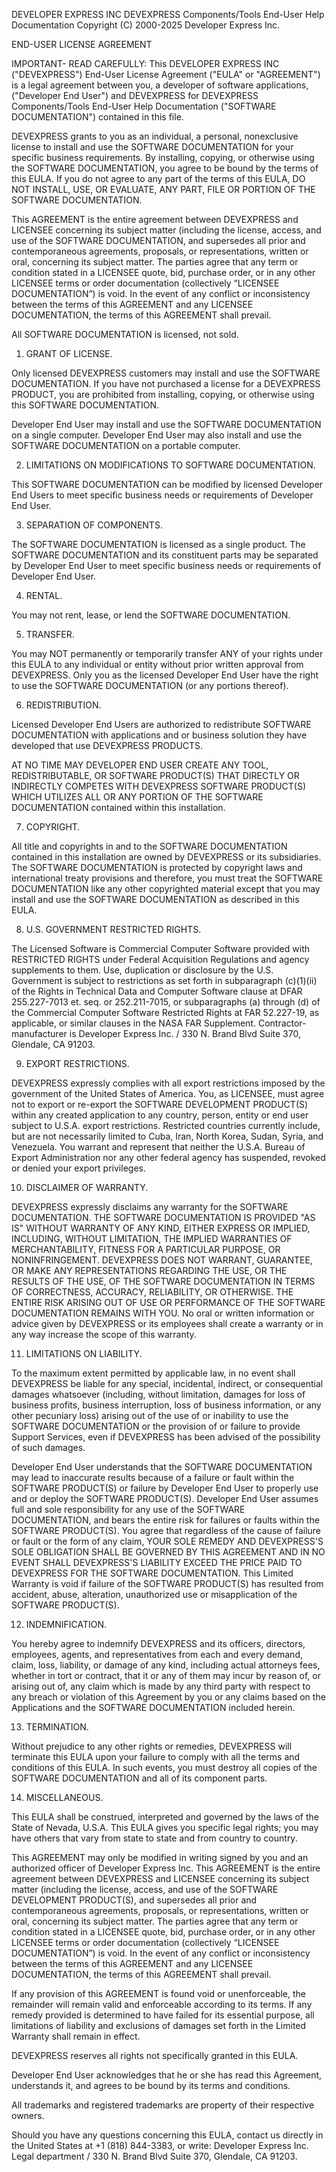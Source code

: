 DEVELOPER EXPRESS INC
DEVEXPRESS Components/Tools End-User Help Documentation
Copyright (C) 2000-2025 Developer Express Inc.
            
END-USER LICENSE AGREEMENT
            
IMPORTANT- READ CAREFULLY: This DEVELOPER EXPRESS INC ("DEVEXPRESS") End-User License Agreement ("EULA" or "AGREEMENT") is a legal agreement between you, a developer of software applications, ("Developer End User") and DEVEXPRESS for DEVEXPRESS Components/Tools End-User Help Documentation ("SOFTWARE DOCUMENTATION") contained in this file.
            
DEVEXPRESS grants to you as an individual, a personal, nonexclusive license to install and use the SOFTWARE DOCUMENTATION for your specific business requirements. By installing, copying, or otherwise using the SOFTWARE DOCUMENTATION, you agree to be bound by the terms of this EULA. If you do not agree to any part of the terms of this EULA, DO NOT INSTALL, USE, OR EVALUATE, ANY PART, FILE OR PORTION OF THE SOFTWARE DOCUMENTATION.

This AGREEMENT is the entire agreement between DEVEXPRESS and LICENSEE concerning its subject matter (including the license, access, and use of the SOFTWARE DOCUMENTATION, and supersedes all prior and contemporaneous agreements, proposals, or representations, written or oral, concerning its subject matter. The parties agree that any term or condition stated in a LICENSEE quote, bid, purchase order, or in any other LICENSEE terms or order documentation (collectively “LICENSEE DOCUMENTATION”) is void. In the event of any conflict or inconsistency between the terms of this AGREEMENT and any LICENSEE DOCUMENTATION, the terms of this AGREEMENT shall prevail.

All SOFTWARE DOCUMENTATION is licensed, not sold.
            
1. GRANT OF LICENSE.
            
Only licensed DEVEXPRESS customers may install and use the SOFTWARE DOCUMENTATION. If you have not purchased a license for a DEVEXPRESS PRODUCT, you are prohibited from installing, copying, or otherwise using this SOFTWARE DOCUMENTATION.
            
Developer End User may install and use the SOFTWARE DOCUMENTATION on a single computer. Developer End User may also install and use the SOFTWARE DOCUMENTATION on a portable computer.
            
2. LIMITATIONS ON MODIFICATIONS TO SOFTWARE DOCUMENTATION.
            
This SOFTWARE DOCUMENTATION can be modified by licensed Developer End Users to meet specific business needs or requirements of Developer End User.
            
3. SEPARATION OF COMPONENTS.
            
The SOFTWARE DOCUMENTATION is licensed as a single product. The SOFTWARE DOCUMENTATION and its constituent parts may be separated by Developer End User to meet specific business needs or requirements of Developer End User.
            
4. RENTAL.
            
You may not rent, lease, or lend the SOFTWARE DOCUMENTATION.
            
5. TRANSFER.
            
You may NOT permanently or temporarily transfer ANY of your rights under this EULA to any individual or entity without prior written approval from DEVEXPRESS.  Only you as the licensed Developer End User have the right to use the SOFTWARE DOCUMENTATION (or any portions thereof).
            
6. REDISTRIBUTION.
            
Licensed Developer End Users are authorized to redistribute SOFTWARE DOCUMENTATION with applications and or business solution they have developed that use DEVEXPRESS PRODUCTS.
            
AT NO TIME MAY DEVELOPER END USER CREATE ANY TOOL, REDISTRIBUTABLE, OR SOFTWARE PRODUCT(S) THAT DIRECTLY OR INDIRECTLY COMPETES WITH DEVEXPRESS SOFTWARE PRODUCT(S) WHICH UTILIZES ALL OR ANY PORTION OF THE SOFTWARE DOCUMENTATION contained within this installation.
            
7. COPYRIGHT.
            
All title and copyrights in and to the SOFTWARE DOCUMENTATION contained in this installation are owned by DEVEXPRESS or its subsidiaries. The SOFTWARE DOCUMENTATION is protected by copyright laws and international treaty provisions and therefore, you must treat the SOFTWARE DOCUMENTATION like any other copyrighted material except that you may install and use the SOFTWARE DOCUMENTATION as described in this EULA.
            
8. U.S. GOVERNMENT RESTRICTED RIGHTS.
            
The Licensed Software is Commercial Computer Software provided with RESTRICTED RIGHTS under Federal Acquisition Regulations and agency supplements to them. Use, duplication or disclosure by the U.S. Government is subject to restrictions as set forth in subparagraph (c)(1)(ii) of the Rights in Technical Data and Computer Software clause at DFAR 255.227-7013 et. seq. or 252.211-7015, or subparagraphs (a) through (d) of the Commercial Computer Software Restricted Rights at FAR 52.227-19, as applicable, or similar clauses in the NASA FAR Supplement. Contractor-manufacturer is Developer Express Inc. / 330 N. Brand Blvd Suite 370, Glendale, CA 91203.
            
9. EXPORT RESTRICTIONS.
            
DEVEXPRESS expressly complies with all export restrictions imposed by the government of the United States of America. You, as LICENSEE, must agree not to export or re-export the SOFTWARE DEVELOPMENT PRODUCT(S) within any created application to any country, person, entity or end user subject to U.S.A. export restrictions. Restricted countries currently include, but are not necessarily limited to Cuba, Iran, North Korea, Sudan, Syria, and Venezuela. You warrant and represent that neither the U.S.A. Bureau of Export Administration nor any other federal agency has suspended, revoked or denied your export privileges.

10. DISCLAIMER OF WARRANTY.

DEVEXPRESS expressly disclaims any warranty for the SOFTWARE DOCUMENTATION.  THE SOFTWARE DOCUMENTATION IS PROVIDED "AS IS" WITHOUT WARRANTY OF ANY KIND, EITHER EXPRESS OR IMPLIED, INCLUDING, WITHOUT LIMITATION, THE IMPLIED WARRANTIES OF MERCHANTABILITY, FITNESS FOR A PARTICULAR PURPOSE, OR NONINFRINGEMENT. DEVEXPRESS DOES NOT WARRANT, GUARANTEE, OR MAKE ANY REPRESENTATIONS REGARDING THE USE, OR THE RESULTS OF THE USE, OF THE SOFTWARE DOCUMENTATION IN TERMS OF CORRECTNESS, ACCURACY, RELIABILITY, OR OTHERWISE. THE ENTIRE RISK ARISING OUT OF USE OR PERFORMANCE OF THE SOFTWARE DOCUMENTATION REMAINS WITH YOU.  No oral or written information or advice given by DEVEXPRESS or its employees shall create a warranty or in any way increase the scope of this warranty.

11. LIMITATIONS ON LIABILITY.

To the maximum extent permitted by applicable law, in no event shall DEVEXPRESS be liable for any special, incidental, indirect, or consequential damages whatsoever (including, without limitation, damages for loss of business profits, business interruption, loss of business information, or any other pecuniary loss) arising out of the use of or inability to use the SOFTWARE DOCUMENTATION or the provision of or failure to provide Support Services, even if DEVEXPRESS has been advised of the possibility of such damages.

Developer End User understands that the SOFTWARE DOCUMENTATION may lead to inaccurate results because of a failure or fault within the SOFTWARE PRODUCT(S) or failure by Developer End User to properly use and or deploy the SOFTWARE PRODUCT(S). Developer End User assumes full and sole responsibility for any use of the SOFTWARE DOCUMENTATION, and bears the entire risk for failures or faults within the SOFTWARE PRODUCT(S). You agree that regardless of the cause of failure or fault or the form of any claim, YOUR SOLE REMEDY AND DEVEXPRESS'S SOLE OBLIGATION SHALL BE GOVERNED BY THIS AGREEMENT AND IN NO EVENT SHALL DEVEXPRESS'S LIABILITY EXCEED THE PRICE PAID TO DEVEXPRESS FOR THE SOFTWARE DOCUMENTATION. This Limited Warranty is void if failure of the SOFTWARE PRODUCT(S) has resulted from accident, abuse, alteration, unauthorized use or misapplication of the SOFTWARE PRODUCT(S).

12. INDEMNIFICATION.

You hereby agree to indemnify DEVEXPRESS and its officers, directors, employees, agents, and representatives from each and every demand, claim, loss, liability, or damage of any kind, including actual attorneys fees, whether in tort or contract, that it or any of them may incur by reason of, or arising out of, any claim which is made by any third party with respect to any breach or violation of this Agreement by you or any claims based on the Applications and the SOFTWARE DOCUMENTATION included herein.

13. TERMINATION.

Without prejudice to any other rights or remedies, DEVEXPRESS will terminate this EULA upon your failure to comply with all the terms and conditions of this EULA. In such events, you must destroy all copies of the SOFTWARE DOCUMENTATION and all of its component parts.

14. MISCELLANEOUS.

This EULA shall be construed, interpreted and governed by the laws of the State of Nevada, U.S.A. This EULA gives you specific legal rights; you may have others that vary from state to state and from country to country.

This AGREEMENT may only be modified in writing signed by you and an authorized officer of Developer Express Inc. This AGREEMENT is the entire agreement between DEVEXPRESS and LICENSEE concerning its subject matter (including the license, access, and use of the SOFTWARE DEVELOPMENT PRODUCT(S), and supersedes all prior and contemporaneous agreements, proposals, or representations, written or oral, concerning its subject matter. The parties agree that any term or condition stated in a LICENSEE quote, bid, purchase order, or in any other LICENSEE terms or order documentation (collectively “LICENSEE DOCUMENTATION”) is void. In the event of any conflict or inconsistency between the terms of this AGREEMENT and any LICENSEE DOCUMENTATION, the terms of this AGREEMENT shall prevail.

If any provision of this AGREEMENT is found void or unenforceable, the remainder will remain valid and enforceable according to its terms. If any remedy provided is determined to have failed for its essential purpose, all limitations of liability and exclusions of damages set forth in the Limited Warranty shall remain in effect.

DEVEXPRESS reserves all rights not specifically granted in this EULA.

Developer End User acknowledges that he or she has read this Agreement, understands it, and agrees to be bound by its terms and conditions.

All trademarks and registered trademarks are property of their respective owners.

Should you have any questions concerning this EULA, contact us directly in the United States at +1 (818) 844-3383, or write: Developer Express Inc. Legal department / 330 N. Brand Blvd Suite 370, Glendale, CA 91203.